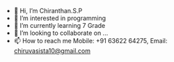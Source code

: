- 👋 Hi, I’m Chiranthan.S.P
- 👀 I’m interested in programming
- 🌱 I’m currently learning 7 Grade
- 💞️ I’m looking to collaborate on ...
- 📫 How to reach me Mobile: +91 63622 64275,  Email: chiruvasista10@gmail.com

<!---
ChiranthanSP/ChiranthanSP is a ✨ special ✨ repository because its `README.md` (this file) appears on your GitHub profile.
You can click the Preview link to take a look at your changes.
--->
